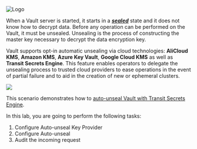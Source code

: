 <img src="https://s3-us-west-1.amazonaws.com/education-yh/Vault_Icon_FullColor.png" alt="Logo"/>

When a Vault server is started, it starts in a [**_sealed_**](https://www.vaultproject.io/docs/concepts/seal.html) state and it does not know how to decrypt data. Before any operation can be performed on the Vault, it must be unsealed. Unsealing is the process of constructing the master key necessary to decrypt the data encryption key.

Vault supports opt-in automatic unsealing via cloud technologies: **AliCloud KMS**, **Amazon KMS**, **Azure Key Vault**, **Google Cloud KMS** as well as **Transit Secrets Engine**. This feature enables operators to delegate the unsealing process to trusted cloud providers to ease operations in the event of partial failure and to aid in the creation of new or ephemeral clusters.

<img src="https://s3-us-west-1.amazonaws.com/education-yh/screenshots/vault-autounseal-2.png">

This scenario demonstrates how to [auto-unseal Vault with Transit Secrets Engine](https://www.vaultproject.io/docs/configuration/seal/transit.html).

 In this lab, you are going to perform the following tasks:

1. Configure Auto-unseal Key Provider
1. Configure Auto-unseal
1. Audit the incoming request

